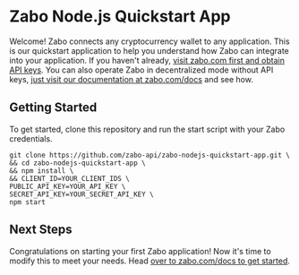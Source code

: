 # Zabo Node.js Quickstart App

Welcome! Zabo connects any cryptocurrency wallet to any application. This is our quickstart application to help you understand how Zabo can integrate into your application. If you haven't already, [visit zabo.com first and obtain API keys](https://zabo.com/signup). You can also operate Zabo in decentralized mode without API keys, [just visit our documentation at zabo.com/docs](https://zabo.com/docs) and see how.

## Getting Started

To get started, clone this repository and run the start script with your Zabo credentials.

```
git clone https://github.com/zabo-api/zabo-nodejs-quickstart-app.git \
&& cd zabo-nodejs-quickstart-app \
&& npm install \
&& CLIENT_ID=YOUR_CLIENT_IDS \
PUBLIC_API_KEY=YOUR_API_KEY \
SECRET_API_KEY=YOUR_SECRET_API_KEY \
npm start
```

## Next Steps

Congratulations on starting your first Zabo application! Now it's time to modify this to meet your needs. Head [over to zabo.com/docs to get started](https://zabo.com/docs).